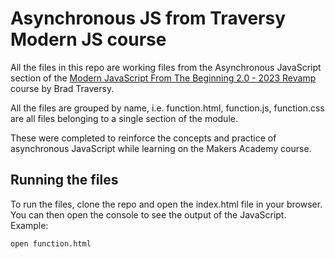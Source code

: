 # Asynchronous JS from Traversy Modern JS course

All the files in this repo are working files from the Asynchronous JavaScript section of the [Modern JavaScript From The Beginning 2.0 - 2023 Revamp](https://www.udemy.com/course/modern-javascript-from-the-beginning/learn/lecture/37192650#overview) course by Brad Traversy.

All the files are grouped by name, i.e. function.html, function.js, function.css are all files belonging to a single section of the module.

These were completed to reinforce the concepts and practice of asynchronous JavaScript while learning on the Makers Academy course.

## Running the files

To run the files, clone the repo and open the index.html file in your browser. You can then open the console to see the output of the JavaScript.
Example:

```bash
open function.html
``` 

